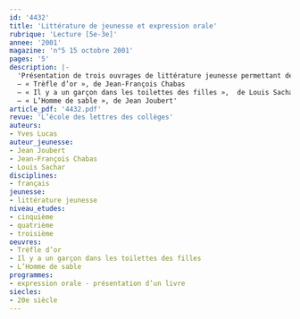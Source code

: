 ```yaml
---
id: '4432'
title: 'Littérature de jeunesse et expression orale'
rubrique: 'Lecture [5e-3e]'
annee: '2001'
magazine: 'n°5 15 octobre 2001'
pages: '5'
description: |-
  'Présentation de trois ouvrages de littérature jeunesse permettant de travailler l’expression orale :
  – « Trèfle d’or », de Jean-François Chabas
  – « Il y a un garçon dans les toilettes des filles »,  de Louis Sachar
  – « L’Homme de sable », de Jean Joubert'
article_pdf: '4432.pdf'
revue: 'L’école des lettres des collèges'
auteurs:
- Yves Lucas
auteur_jeunesse:
- Jean Joubert
- Jean-François Chabas
- Louis Sachar
disciplines:
- français
jeunesse:
- littérature jeunesse
niveau_etudes:
- cinquième
- quatrième
- troisième
oeuvres:
- Trèfle d’or
- Il y a un garçon dans les toilettes des filles
- L’Homme de sable
programmes:
- expression orale - présentation d’un livre
siecles:
- 20e siècle
---
```

